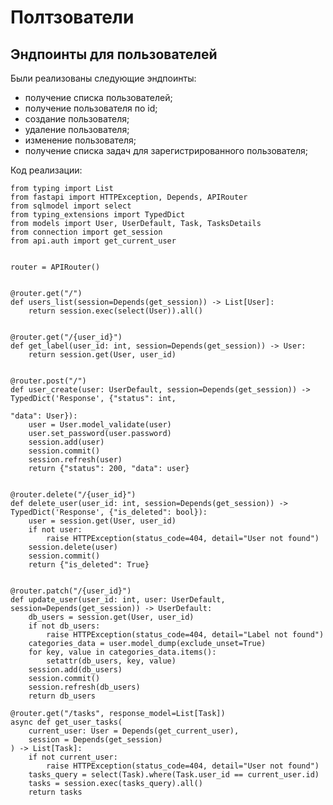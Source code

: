 # Полтзователи
## Эндпоинты для пользователей

Были реализованы следующие эндпоинты:

* получение списка пользователей;
* получение пользователя по id;
* создание пользователя;
* удаление пользователя;
* изменение пользователя;
* получение списка задач для зарегистрированного пользователя;


Код реализации:

    from typing import List
    from fastapi import HTTPException, Depends, APIRouter
    from sqlmodel import select
    from typing_extensions import TypedDict
    from models import User, UserDefault, Task, TasksDetails
    from connection import get_session
    from api.auth import get_current_user
    
    
    router = APIRouter()
    
    
    @router.get("/")
    def users_list(session=Depends(get_session)) -> List[User]:
        return session.exec(select(User)).all()
    
    
    @router.get("/{user_id}")
    def get_label(user_id: int, session=Depends(get_session)) -> User:
        return session.get(User, user_id)
    
    
    @router.post("/")
    def user_create(user: UserDefault, session=Depends(get_session)) -> TypedDict('Response', {"status": int,
                                                                                                "data": User}):
        user = User.model_validate(user)
        user.set_password(user.password)
        session.add(user)
        session.commit()
        session.refresh(user)
        return {"status": 200, "data": user}
    
    
    @router.delete("/{user_id}")
    def delete_user(user_id: int, session=Depends(get_session)) -> TypedDict('Response', {"is_deleted": bool}):
        user = session.get(User, user_id)
        if not user:
            raise HTTPException(status_code=404, detail="User not found")
        session.delete(user)
        session.commit()
        return {"is_deleted": True}
    
    
    @router.patch("/{user_id}")
    def update_user(user_id: int, user: UserDefault, session=Depends(get_session)) -> UserDefault:
        db_users = session.get(User, user_id)
        if not db_users:
            raise HTTPException(status_code=404, detail="Label not found")
        categories_data = user.model_dump(exclude_unset=True)
        for key, value in categories_data.items():
            setattr(db_users, key, value)
        session.add(db_users)
        session.commit()
        session.refresh(db_users)
        return db_users
    
    @router.get("/tasks", response_model=List[Task])
    async def get_user_tasks(
        current_user: User = Depends(get_current_user),
        session = Depends(get_session)
    ) -> List[Task]:
        if not current_user:
            raise HTTPException(status_code=404, detail="User not found")
        tasks_query = select(Task).where(Task.user_id == current_user.id)
        tasks = session.exec(tasks_query).all()
        return tasks

